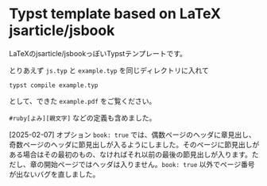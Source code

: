 # Typst template based on LaTeX jsarticle/jsbook

LaTeXのjsarticle/jsbookっぽいTypstテンプレートです。

とりあえず `js.typ` と `example.typ` を同じディレクトリに入れて

```
typst compile example.typ
```

として、できた `example.pdf` をご覧ください。

`#ruby[よみ][親文字]` などの定義も含めました。

[2025-02-07] オプション `book: true` では、偶数ページのヘッダに章見出し、奇数ページのヘッダに節見出しが入るようにしました。そのページに節見出しがある場合はその最初のもの、なければそれ以前の最後の節見出しが入ります。ただし、章の開始ページではヘッダは入りません。`book: true` 以外でページ番号が出ないバグを直しました。
